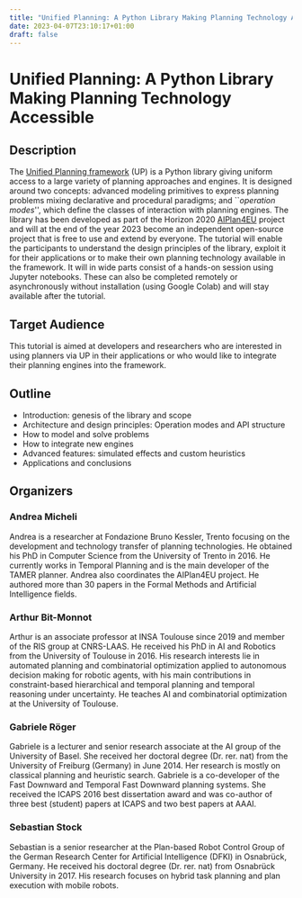 ```yaml
---
title: "Unified Planning: A Python Library Making Planning Technology Accessible"
date: 2023-04-07T23:10:17+01:00
draft: false
---
```



# Unified Planning: A Python Library Making Planning Technology Accessible


## Description

The [Unified Planning framework](https://github.com/aiplan4eu/unified-planning) (UP) is a Python library giving uniform access to a large variety of planning approaches and engines. It is designed around two concepts: advanced modeling primitives to express planning problems mixing declarative and procedural paradigms; and ``_operation modes_'', which define the classes of interaction with planning engines. The library has been developed as part of the Horizon 2020 [AIPlan4EU](https://www.aiplan4eu-project.eu/) project and will at the end of the year 2023 become an independent open-source project that is free to use and extend by everyone. The tutorial will enable the participants to understand the design principles of the library, exploit it for their applications or to make their own planning technology available in the framework. It will in wide parts consist of a hands-on session using Jupyter notebooks. These can also be completed remotely or asynchronously without installation (using Google Colab) and will stay available after the tutorial.

## Target Audience

This tutorial is aimed at developers and researchers who are interested in using planners via UP in their applications or who would like to integrate their planning engines into the framework.

## Outline

* Introduction: genesis of the library and scope
* Architecture and design principles: Operation modes and API structure
* How to model and solve problems
* How to integrate new engines
* Advanced features: simulated effects and custom heuristics
* Applications and conclusions

## Organizers

### Andrea Micheli

Andrea is a researcher at Fondazione Bruno Kessler, Trento focusing on the development and technology transfer of planning technologies. He obtained his PhD in Computer Science from the University of Trento in 2016. He currently works in Temporal Planning and is the main developer of the TAMER planner. Andrea also coordinates the AIPlan4EU project. He authored more than 30 papers in the Formal Methods and Artificial Intelligence fields.

### Arthur Bit-Monnot

Arthur is an associate professor at INSA Toulouse since 2019 and member of the RIS group at CNRS-LAAS. He received his PhD in AI and Robotics from the University of Toulouse in 2016. His research interests lie in automated planning and combinatorial optimization applied to autonomous decision making for robotic agents, with his main contributions in constraint-based hierarchical and temporal planning and temporal reasoning under uncertainty. He teaches AI and combinatorial optimization at the University of Toulouse.

### Gabriele Röger

Gabriele is a lecturer and senior research associate at the AI group of the University of Basel. She received her doctoral degree (Dr. rer. nat) from the University of Freiburg (Germany) in June 2014. Her research is mostly on classical planning and heuristic search. Gabriele is a co-developer of the Fast Downward and Temporal Fast Downward planning systems. She received the ICAPS 2016 best dissertation award and was co-author of three best (student) papers at ICAPS and two best papers at AAAI.

### Sebastian Stock

Sebastian is a senior researcher at the Plan-based Robot Control Group of the German Research Center for Artificial Intelligence (DFKI) in Osnabrück, Germany. He received his doctoral degree (Dr. rer. nat) from Osnabrück University in 2017. His research focuses on hybrid task planning and plan execution with mobile robots.


